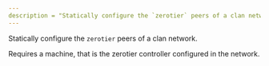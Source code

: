 ```yaml
---
description = "Statically configure the `zerotier` peers of a clan network."
---
```

Statically configure the `zerotier` peers of a clan network.

Requires a machine, that is the zerotier controller configured in the network.
